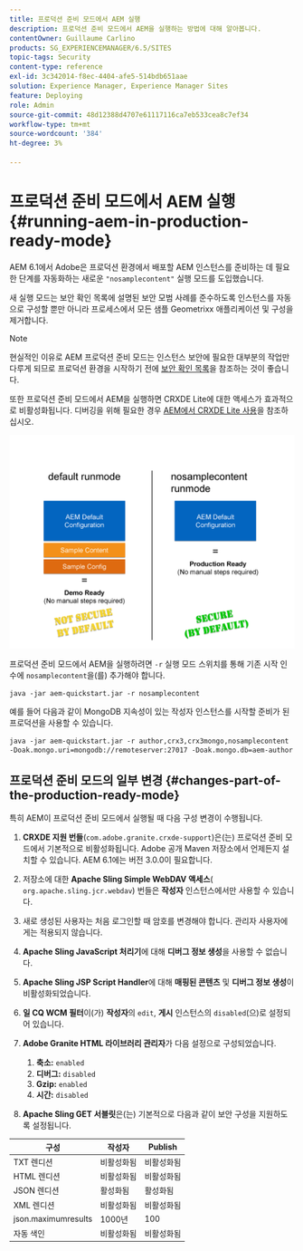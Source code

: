 ```yaml
---
title: 프로덕션 준비 모드에서 AEM 실행
description: 프로덕션 준비 모드에서 AEM을 실행하는 방법에 대해 알아봅니다.
contentOwner: Guillaume Carlino
products: SG_EXPERIENCEMANAGER/6.5/SITES
topic-tags: Security
content-type: reference
exl-id: 3c342014-f8ec-4404-afe5-514bdb651aae
solution: Experience Manager, Experience Manager Sites
feature: Deploying
role: Admin
source-git-commit: 48d12388d4707e61117116ca7eb533cea8c7ef34
workflow-type: tm+mt
source-wordcount: '384'
ht-degree: 3%

---
```


# 프로덕션 준비 모드에서 AEM 실행{#running-aem-in-production-ready-mode}

AEM 6.1에서 Adobe은 프로덕션 환경에서 배포할 AEM 인스턴스를 준비하는 데 필요한 단계를 자동화하는 새로운 `"nosamplecontent"` 실행 모드를 도입했습니다.

새 실행 모드는 보안 확인 목록에 설명된 보안 모범 사례를 준수하도록 인스턴스를 자동으로 구성할 뿐만 아니라 프로세스에서 모든 샘플 Geometrixx 애플리케이션 및 구성을 제거합니다.

>[!NOTE]
>
>현실적인 이유로 AEM 프로덕션 준비 모드는 인스턴스 보안에 필요한 대부분의 작업만 다루게 되므로 프로덕션 환경을 시작하기 전에 [보안 확인 목록](/help/sites-administering/security-checklist.md)을 참조하는 것이 좋습니다.
>
>또한 프로덕션 준비 모드에서 AEM을 실행하면 CRXDE Lite에 대한 액세스가 효과적으로 비활성화됩니다. 디버깅을 위해 필요한 경우 [AEM에서 CRXDE Lite 사용](/help/sites-administering/enabling-crxde-lite.md)을 참조하십시오.

![chlimage_1-83](assets/chlimage_1-83a.png)

프로덕션 준비 모드에서 AEM을 실행하려면 `-r` 실행 모드 스위치를 통해 기존 시작 인수에 `nosamplecontent`을(를) 추가해야 합니다.

```shell
java -jar aem-quickstart.jar -r nosamplecontent
```

예를 들어 다음과 같이 MongoDB 지속성이 있는 작성자 인스턴스를 시작할 준비가 된 프로덕션을 사용할 수 있습니다.

```shell
java -jar aem-quickstart.jar -r author,crx3,crx3mongo,nosamplecontent -Doak.mongo.uri=mongodb://remoteserver:27017 -Doak.mongo.db=aem-author
```

## 프로덕션 준비 모드의 일부 변경 {#changes-part-of-the-production-ready-mode}

특히 AEM이 프로덕션 준비 모드에서 실행될 때 다음 구성 변경이 수행됩니다.

1. **CRXDE 지원 번들**(`com.adobe.granite.crxde-support`)은(는) 프로덕션 준비 모드에서 기본적으로 비활성화됩니다. Adobe 공개 Maven 저장소에서 언제든지 설치할 수 있습니다. AEM 6.1에는 버전 3.0.0이 필요합니다.

1. 저장소에 대한 **Apache Sling Simple WebDAV 액세스**( `org.apache.sling.jcr.webdav`) 번들은 **작성자** 인스턴스에서만 사용할 수 있습니다.

1. 새로 생성된 사용자는 처음 로그인할 때 암호를 변경해야 합니다. 관리자 사용자에게는 적용되지 않습니다.
1. **Apache Sling JavaScript 처리기**&#x200B;에 대해 **디버그 정보 생성**&#x200B;을 사용할 수 없습니다.

1. **Apache Sling JSP Script Handler**&#x200B;에 대해 **매핑된 콘텐츠** 및 **디버그 정보 생성**&#x200B;이 비활성화되었습니다.

1. **일 CQ WCM 필터**&#x200B;이(가) **작성자**&#x200B;의 `edit`, **게시** 인스턴스의 `disabled`(으)로 설정되어 있습니다.

1. **Adobe Granite HTML 라이브러리 관리자**&#x200B;가 다음 설정으로 구성되었습니다.

   1. **축소:** `enabled`
   1. **디버그:** `disabled`
   1. **Gzip:** `enabled`
   1. **시간:** `disabled`

1. **Apache Sling GET 서블릿**&#x200B;은(는) 기본적으로 다음과 같이 보안 구성을 지원하도록 설정됩니다.

| **구성** | **작성자** | **Publish** |
|---|---|---|
| TXT 렌디션 | 비활성화됨 | 비활성화됨 |
| HTML 렌디션 | 비활성화됨 | 비활성화됨 |
| JSON 렌디션 | 활성화됨 | 활성화됨 |
| XML 렌디션 | 비활성화됨 | 비활성화됨 |
| json.maximumresults | 1000년 | 100 |
| 자동 색인 | 비활성화됨 | 비활성화됨 |
